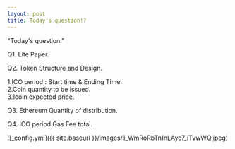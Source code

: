 ```yaml
---
layout: post
title: Today's question!?
---
```

"Today's question."

Q1. Lite Paper.

Q2. Token Structure and Design.

1.ICO period : Start time & Ending Time.        
2.Coin quantity to be issued.       
3.1coin expected price.
       
Q3. Ethereum Quantity of distribution.

Q4. ICO period Gas Fee total.

![_config.yml]({{ site.baseurl }}/images/1_WmRoRbTn1nLAyc7_iTvwWQ.jpeg)
